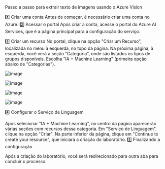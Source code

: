Passo a passo para extrair texto de imagens usando o Azure Vision

1️⃣ Criar uma conta
Antes de começar, é necessário criar uma conta no Azure.
2️⃣ Acessar o portal
Após criar a conta, acesse o portal do Azure AI Services, que é a página principal para a configuração do serviço.

3️⃣ Criar um recurso
No portal, clique na opção "Criar um Recurso", localizada no menu à esquerda, no topo da página.
Na próxima página, à esquerda, você verá a seção "Categoria", onde são listados os tipos de grupos disponíveis. Escolha "IA + Machine Learning" (primeira opção abaixo de "Categorias").

![image](https://github.com/user-attachments/assets/ec88b11f-3c17-4130-b177-1daa15a75600) 


![image](https://github.com/user-attachments/assets/658a7c63-ac74-4c9a-a896-d3fad21ba8e7)



 ![image](https://github.com/user-attachments/assets/0865ecf4-2587-4170-ae1d-fd3b6e813357)

 


 ![image](https://github.com/user-attachments/assets/2ce66b40-baa5-4787-be12-64336a079851)

 
4️⃣ Configurar o Serviço de Linguagem

Após selecionar "IA + Machine Learning", no centro da página aparecerão várias seções com recursos dessa categoria.
Em "Serviço de Linguagem", clique na opção "Criar".
Na parte inferior da página, clique em "Continue to create your resource", que iniciará a criação do laboratório.
5️⃣ Finalizando a configuração

Após a criação do laboratório, você será redirecionado para outra aba para concluir o processo.


